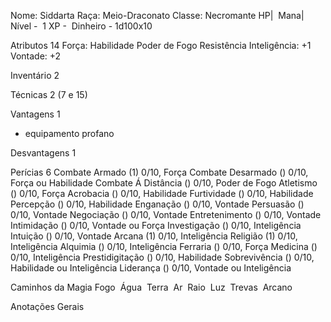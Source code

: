 Nome: Siddarta
Raça: Meio-Draconato
Classe: Necromante
HP| 
Mana|  
Nível -  1
XP - 
Dinheiro - 1d100x10

Atributos 14
Força: 
Habilidade 
Poder de Fogo 
Resistência 
Inteligência: +1
Vontade: +2

Inventário 2

Técnicas 2 (7 e 15)

Vantagens 1
- equipamento profano

Desvantagens 1

Perícias 6
Combate Armado (1) 0/10, Força
Combate Desarmado () 0/10, Força ou Habilidade
Combate Á Distância () 0/10, Poder de Fogo
Atletismo () 0/10, Força
Acrobacia () 0/10, Habilidade
Furtividade () 0/10, Habilidade
Percepção () 0/10, Habilidade
Enganação () 0/10, Vontade
Persuasão () 0/10, Vontade
Negociação () 0/10, Vontade
Entretenimento () 0/10, Vontade
Intimidação () 0/10, Vontade ou Força
Investigação () 0/10, Inteligência
Intuição () 0/10, Vontade
Arcana (1) 0/10, Inteligência
Religião (1) 0/10, Inteligência
Alquimia () 0/10, Inteligência
Ferraria () 0/10, Força
Medicina () 0/10, Inteligência
Prestidigitação () 0/10, Habilidade
Sobrevivência () 0/10, Habilidade ou Inteligência
Liderança () 0/10, Vontade ou Inteligência

Caminhos da Magia
Fogo 
Água 
Terra 
Ar 
Raio 
Luz 
Trevas 
Arcano   

Anotações Gerais